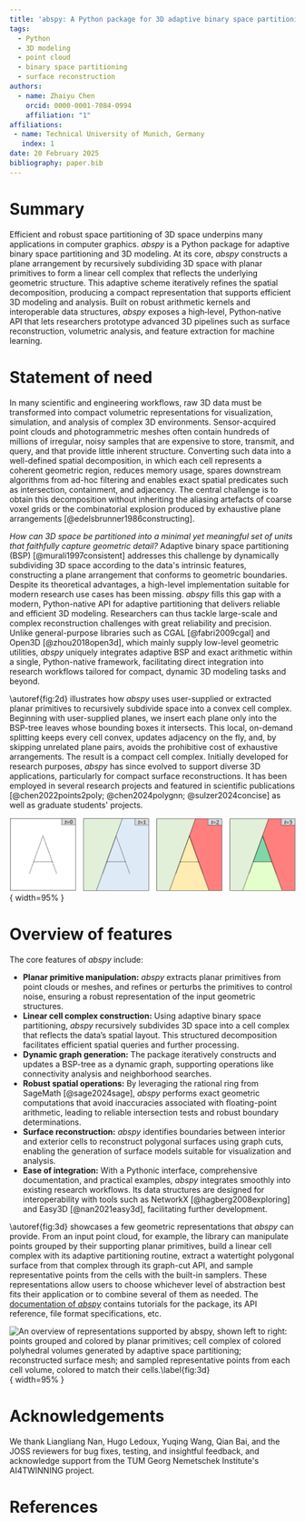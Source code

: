 ```yaml
---
title: 'abspy: A Python package for 3D adaptive binary space partitioning and modeling'
tags:
  - Python
  - 3D modeling
  - point cloud
  - binary space partitioning
  - surface reconstruction
authors:
  - name: Zhaiyu Chen
    orcid: 0000-0001-7084-0994
    affiliation: "1"
affiliations:
 - name: Technical University of Munich, Germany
   index: 1
date: 20 February 2025
bibliography: paper.bib
---
```


# Summary

Efficient and robust space partitioning of 3D space underpins many applications in computer graphics. *abspy* is a Python package for adaptive binary space partitioning and 3D modeling. At its core, *abspy* constructs a plane arrangement by recursively subdividing 3D space with planar primitives to form a linear cell complex that reflects the underlying geometric structure. This adaptive scheme iteratively refines the spatial decomposition, producing a compact representation that supports efficient 3D modeling and analysis. Built on robust arithmetic kernels and interoperable data structures, *abspy* exposes a high‑level, Python‑native API that lets researchers prototype advanced 3D pipelines such as surface reconstruction, volumetric analysis, and feature extraction for machine learning.

# Statement of need

In many scientific and engineering workflows, raw 3D data must be transformed into compact volumetric representations for visualization, simulation, and analysis of complex 3D environments. Sensor-acquired point clouds and photogrammetric meshes often contain hundreds of millions of irregular, noisy samples that are expensive to store, transmit, and query, and that provide little inherent structure. Converting such data into a well-defined spatial decomposition, in which each cell represents a coherent geometric region, reduces memory usage, spares downstream algorithms from ad-hoc filtering and enables exact spatial predicates such as intersection, containment, and adjacency. The central challenge is to obtain this decomposition without inheriting the aliasing artefacts of coarse voxel grids or the combinatorial explosion produced by exhaustive plane arrangements [@edelsbrunner1986constructing].

*How can 3D space be partitioned into a minimal yet meaningful set of units that faithfully capture geometric detail?* Adaptive binary space partitioning (BSP) [@murali1997consistent] addresses this challenge by dynamically subdividing 3D space according to the data's intrinsic features, constructing a plane arrangement that conforms to geometric boundaries. Despite its theoretical advantages, a high-level implementation suitable for modern research use cases has been missing. *abspy* fills this gap with a modern, Python-native API for adaptive partitioning that delivers reliable and efficient 3D modeling. Researchers can thus tackle large-scale and complex reconstruction challenges with great reliability and precision. Unlike general-purpose libraries such as CGAL [@fabri2009cgal] and Open3D [@zhou2018open3d], which mainly supply low-level geometric utilities, *abspy* uniquely integrates adaptive BSP and exact arithmetic within a single, Python-native framework, facilitating direct integration into research workflows tailored for compact, dynamic 3D modeling tasks and beyond.

\autoref{fig:2d} illustrates how *abspy* uses user-supplied or extracted planar primitives to recursively subdivide space into a convex cell complex. Beginning with user-supplied planes, we insert each plane only into the BSP-tree leaves whose bounding boxes it intersects. This local, on-demand splitting keeps every cell convex, updates adjacency on the fly, and, by skipping unrelated plane pairs, avoids the prohibitive cost of exhaustive arrangements. The result is a compact cell complex. Initially developed for research purposes, *abspy* has since evolved to support diverse 3D applications, particularly for compact surface reconstructions. It has been employed in several research projects and featured in scientific publications [@chen2022points2poly; @chen2024polygnn; @sulzer2024concise] as well as graduate students' projects.

![A 2D illustration for adaptive binary space partitioning. The ambient space is recursively partitioned into a cell complex with the insertion of planar primitives.\label{fig:2d}](assets/2d.png){ width=95% }


# Overview of features


The core features of *abspy* include:

- **Planar primitive manipulation:** *abspy* extracts planar primitives from point clouds or meshes, and refines or perturbs the primitives to control noise, ensuring a robust representation of the input geometric structures.
- **Linear cell complex construction:** Using adaptive binary space partitioning, *abspy* recursively subdivides 3D space into a cell complex that reflects the data’s spatial layout. This structured decomposition facilitates efficient spatial queries and further processing.
- **Dynamic graph generation:** The package iteratively constructs and updates a BSP-tree as a dynamic graph, supporting operations like connectivity analysis and neighborhood searches.
- **Robust spatial operations:** By leveraging the rational ring from SageMath [@sage2024sage], *abspy* performs exact geometric computations that avoid inaccuracies associated with floating-point arithmetic, leading to reliable intersection tests and robust boundary determinations.
- **Surface reconstruction:** *abspy* identifies boundaries between interior and exterior cells to reconstruct polygonal surfaces using graph cuts, enabling the generation of surface models suitable for visualization and analysis.
- **Ease of integration:** With a Pythonic interface, comprehensive documentation, and practical examples, *abspy* integrates smoothly into existing research workflows. Its data structures are designed for interoperability with tools such as NetworkX [@hagberg2008exploring] and Easy3D [@nan2021easy3d], facilitating further development.

\autoref{fig:3d} showcases a few geometric representations that *abspy* can provide. From an input point cloud, for example, the library can manipulate points grouped by their supporting planar primitives, build a linear cell complex with its adaptive partitioning routine, extract a watertight polygonal surface from that complex through its graph-cut API, and sample representative points from the cells with the built-in samplers. These representations allow users to choose whichever level of abstraction best fits their application or to combine several of them as needed. The [documentation of *abspy*](https://abspy.readthedocs.io/) contains tutorials for the package, its API reference, file format specifications, etc.

![An overview of representations supported by *abspy*, shown left to right: points grouped and colored by planar primitives; cell complex of colored polyhedral volumes generated by adaptive space partitioning; reconstructed surface mesh; and sampled representative points from each cell volume, colored to match their cells.\label{fig:3d}](assets/3d.png){ width=95% }

# Acknowledgements

We thank Liangliang Nan, Hugo Ledoux, Yuqing Wang, Qian Bai, and the JOSS reviewers for bug fixes, testing, and insightful feedback, and acknowledge support from the TUM Georg Nemetschek Institute's AI4TWINNING project.

# References
